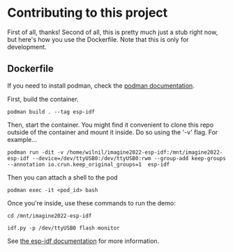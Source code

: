 # Contributing to this project

First of all, thanks! Second of all, this is pretty much just a stub right now, but here's how you use the Dockerfile. Note that this is only for development.

## Dockerfile
If you need to install podman, check the [podman documentation](https://podman.io/getting-started/installation.html).

First, build the container.

`
podman build . --tag esp-idf
`

Then, start the container. You might find it convenient to clone this repo outside of the container and mount it inside. Do so using the '-v' flag. For example...

```
podman run -dit -v /home/wilnil/imagine2022-esp-idf:/mnt/imagine2022-esp-idf --device=/dev/ttyUSB0:/dev/ttyUSB0:rwm --group-add keep-groups --annotation io.crun.keep_original_groups=1  esp-idf
```

Then you can attach a shell to the pod

`
podman exec -it <pod_id> bash
`

Once you're inside, use these commands to run the demo:

`
cd /mnt/imagine2022-esp-idf
`

`
idf.py -p /dev/ttyUSB0 flash monitor
`

See [the esp-idf documentation](https://docs.espressif.com/projects/esp-idf/en/latest/esp32/get-started/index.html) for more information.

